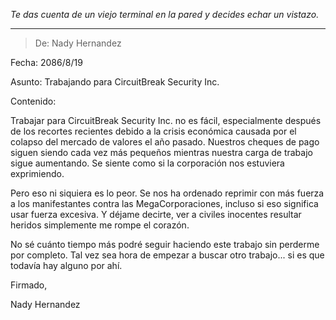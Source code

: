 _Te das cuenta de un viejo terminal en la pared y decides echar un vistazo._

---

> De: Nady Hernandez

Fecha: 2086/8/19

Asunto: Trabajando para CircuitBreak Security Inc.

Contenido:

Trabajar para CircuitBreak Security Inc. no es fácil, especialmente después de los recortes recientes debido a la crisis económica causada por el colapso del mercado de valores el año pasado. Nuestros cheques de pago siguen siendo cada vez más pequeños mientras nuestra carga de trabajo sigue aumentando. Se siente como si la corporación nos estuviera exprimiendo.

Pero eso ni siquiera es lo peor. Se nos ha ordenado reprimir con más fuerza a los manifestantes contra las MegaCorporaciones, incluso si eso significa usar fuerza excesiva. Y déjame decirte, ver a civiles inocentes resultar heridos simplemente me rompe el corazón.

No sé cuánto tiempo más podré seguir haciendo este trabajo sin perderme por completo. Tal vez sea hora de empezar a buscar otro trabajo... si es que todavía hay alguno por ahí.

Firmado,

Nady Hernandez
